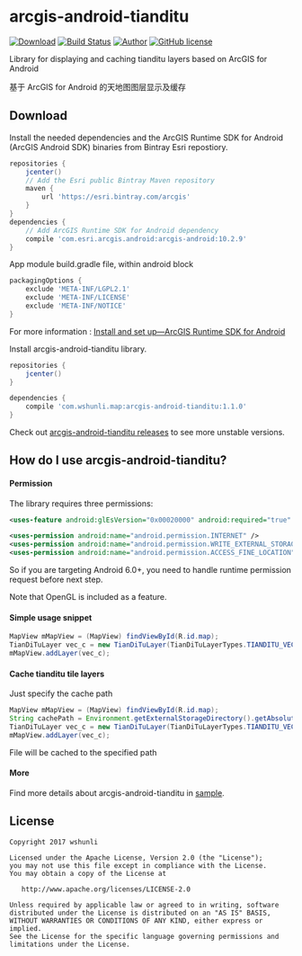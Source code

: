 # arcgis-android-tianditu

[![Download](https://api.bintray.com/packages/wshunli/maven/arcgis-android-tianditu/images/download.svg)](https://bintray.com/wshunli/maven/arcgis-android-tianditu/_latestVersion)
[![Build Status](https://travis-ci.org/wshunli/arcgis-android-tianditu.svg?branch=master)](https://travis-ci.org/wshunli/arcgis-android-tianditu)
[![Author](https://img.shields.io/badge/Author-wshunli-0E7FBF.svg)](http://www.wshunli.com)
[![GitHub license](https://img.shields.io/github/license/wshunli/arcgis-android-tianditu.svg)](https://github.com/wshunli/arcgis-android-tianditu/blob/master/LICENSE)

Library for displaying and caching tianditu layers based on ArcGIS for Android

基于 ArcGIS for Android 的天地图图层显示及缓存

## Download

Install the needed dependencies and the ArcGIS Runtime SDK for Android (ArcGIS Android SDK)  binaries from Bintray Esri repostiory.

```groovy
repositories {
    jcenter()
    // Add the Esri public Bintray Maven repository
    maven {
        url 'https://esri.bintray.com/arcgis'
    }
}
dependencies {
    // Add ArcGIS Runtime SDK for Android dependency
    compile 'com.esri.arcgis.android:arcgis-android:10.2.9'
}
```

App module build.gradle file, within android block

```groovy
packagingOptions {
    exclude 'META-INF/LGPL2.1'
    exclude 'META-INF/LICENSE'
    exclude 'META-INF/NOTICE'
}
```

For more information : [Install and set up—ArcGIS Runtime SDK for Android](https://developers.arcgis.com/android/10-2/guide/install-and-set-up.htm)

Install arcgis-android-tianditu library.

```groovy
repositories {
    jcenter()
}

dependencies {
    compile 'com.wshunli.map:arcgis-android-tianditu:1.1.0'
}
```

Check out [arcgis-android-tianditu releases](https://github.com/wshunli/arcgis-android-tianditu/releases) to see more unstable versions.

## How do I use arcgis-android-tianditu?

#### Permission

The library requires three permissions:

``` XML
<uses-feature android:glEsVersion="0x00020000" android:required="true" />

<uses-permission android:name="android.permission.INTERNET" />
<uses-permission android:name="android.permission.WRITE_EXTERNAL_STORAGE" />
<uses-permission android:name="android.permission.ACCESS_FINE_LOCATION" />
```

So if you are targeting Android 6.0+, you need to handle runtime permission request before next step.

Note that OpenGL is included as a feature.

#### Simple usage snippet

``` Java
MapView mMapView = (MapView) findViewById(R.id.map);
TianDiTuLayer vec_c = new TianDiTuLayer(TianDiTuLayerTypes.TIANDITU_VECTOR_MERCATOR);
mMapView.addLayer(vec_c);
```

#### Cache tianditu tile layers

Just specify the cache path

``` Java
MapView mMapView = (MapView) findViewById(R.id.map);
String cachePath = Environment.getExternalStorageDirectory().getAbsoluteFile() + "/TianDiTuCache";
TianDiTuLayer vec_c = new TianDiTuLayer(TianDiTuLayerTypes.TIANDITU_VECTOR_MERCATOR, cachePath);
mMapView.addLayer(vec_c);
```

File will be cached to the specified path

#### More

Find more details about arcgis-android-tianditu in [sample](https://github.com/wshunli/arcgis-android-tianditu/tree/master/sample).

## License

    Copyright 2017 wshunli

    Licensed under the Apache License, Version 2.0 (the "License");
    you may not use this file except in compliance with the License.
    You may obtain a copy of the License at

       http://www.apache.org/licenses/LICENSE-2.0

    Unless required by applicable law or agreed to in writing, software
    distributed under the License is distributed on an "AS IS" BASIS,
    WITHOUT WARRANTIES OR CONDITIONS OF ANY KIND, either express or implied.
    See the License for the specific language governing permissions and
    limitations under the License.
